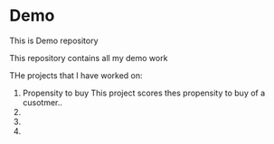 # Demo
This is Demo repository

This repository contains all my demo work

THe projects that I have worked on:
1. Propensity to buy
  This project scores thes propensity to buy of a cusotmer..
2.
3.
4.


